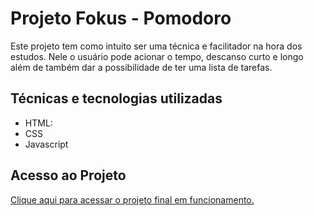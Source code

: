 # Projeto Fokus - Pomodoro
Este projeto tem como intuito ser uma técnica e facilitador na hora dos estudos. Nele o usuário pode acionar o tempo, descanso curto e longo além de também dar a possibilidade de ter uma lista de tarefas. 

## Técnicas e tecnologias utilizadas
* HTML: 
* CSS
* Javascript

## Acesso ao Projeto
[Clique aqui para acessar o projeto final em funcionamento.](https://fokus-pomodoro-sigma.vercel.app/)

 
